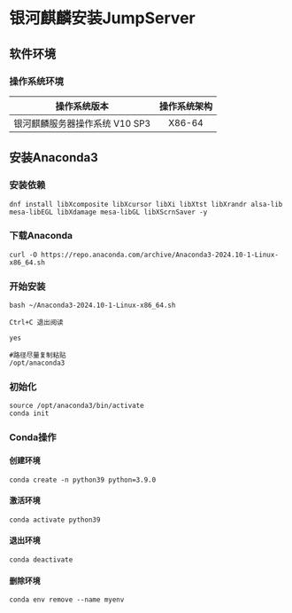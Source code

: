 # 银河麒麟安装JumpServer

## 软件环境

### 操作系统环境

|          操作系统版本          | 操作系统架构 |
| :----------------------------: | :----------: |
| 银河麒麟服务器操作系统 V10 SP3 |    X86-64    |

## 安装Anaconda3

### 安装依赖

```shell
dnf install libXcomposite libXcursor libXi libXtst libXrandr alsa-lib mesa-libEGL libXdamage mesa-libGL libXScrnSaver -y
```

### 下载Anaconda

```sehll
curl -O https://repo.anaconda.com/archive/Anaconda3-2024.10-1-Linux-x86_64.sh
```

### 开始安装

```shell
bash ~/Anaconda3-2024.10-1-Linux-x86_64.sh

Ctrl+C 退出阅读

yes

#路径尽量复制粘贴
/opt/anaconda3
```

### 初始化

```shell
source /opt/anaconda3/bin/activate
conda init
```

### Conda操作

#### 创建环境

```shell
conda create -n python39 python=3.9.0
```

#### 激活环境

```shell
conda activate python39
```

#### 退出环境

```sehll
conda deactivate
```

#### 删除环境

```sehll
conda env remove --name myenv
```

